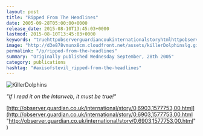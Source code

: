 ```yaml
---
layout: post
title: "Ripped From The Headlines"
date: 2005-09-28T05:00:00+0000
release_date: 2015-08-10T13:45:03+0000
lastmod: 2015-08-10T13:45:03+0000
keywords: "truehttpobserverguardiancoukinternationalstoryhtmlhttpobserverguardiancoukinternationalstoryhtml, httpobserverguardiancoukinternationalstoryhtml, intarweb, read, killerdolphinskillerdolphinsidif"
image: "http://d3e878vmunx8cm.cloudfront.net/assets/killerDolphinslg.gif"
permalink: "/p/ripped-from-the-headlines"
summary: "Originally published Wednesday September, 28th 2005"
category: publications
hashtag: "#axisofstevil_ripped-from-the-headlines"
---
```


[id_1]: http://d3e878vmunx8cm.cloudfront.net/assets/killerDolphinslg.gif "KillerDolphins"
![KillerDolphins][id_1]

*"If I read it on the Intarweb, it must be true!"*

[http://observer.guardian.co.uk/international/story/0,6903,1577753,00.html](http://observer.guardian.co.uk/international/story/0,6903,1577753,00.html "http://observer.guardian.co.uk/international/story/0,6903,1577753,00.html")
